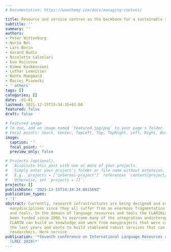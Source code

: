 ```yaml
---
# Documentation: https://wowchemy.com/docs/managing-content/

title: Resource and service centres as the backbone for a sustainable service infrastructure
subtitle: ''
summary: ''
authors:
- Peter Wittenburg
- Nuria Bel
- Lars Borin
- Gerard Budin
- Nicoletta Calzolari
- Eva Hajicova
- Kimmo Koskenniemi
- Lothar Lemnitzer
- Bente Maegaard
- Maciej Piasecki
- ' others'
tags: []
categories: []
date: -01-01
lastmod: 2021-12-15T15:34:35+01:00
featured: false
draft: false

# Featured image
# To use, add an image named `featured.jpg/png` to your page's folder.
# Focal points: Smart, Center, TopLeft, Top, TopRight, Left, Right, BottomLeft, Bottom, BottomRight.
image:
  caption: ''
  focal_point: ''
  preview_only: false

# Projects (optional).
#   Associate this post with one or more of your projects.
#   Simply enter your project's folder or file name without extension.
#   E.g. `projects = ["internal-project"]` references `content/project/deep-learning/index.md`.
#   Otherwise, set `projects = []`.
projects: []
publishDate: '2021-12-15T14:34:34.861569Z'
publication_types:
- '1'
abstract: Currently, research infrastructures are being designed and established in
  manydisciplines since they all suffer from an enormous fragmentation of theirresources
  and tools. In the domain of language resources and tools the CLARINinitiative has
  been funded since 2008 to overcome many of the integration andinteroperability hurdles.
  CLARIN can build on knowledge and work from manyprojects that were carried out during
  the last years and wants to build stableand robust services that can be used by
  researchers. Here service
publication: '*Seventh conference on International Language Resources and Evaluation
  [LREC 2010]*'
---
```

